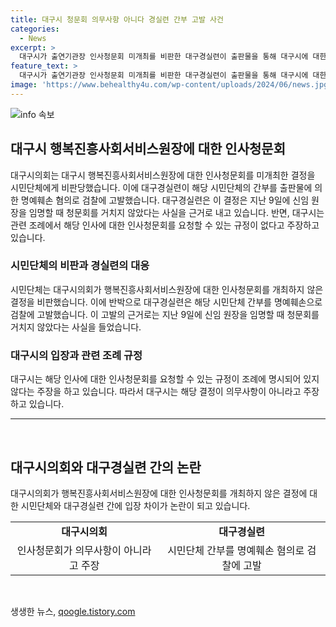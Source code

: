 ```yaml
---
title: 대구시 청문회 의무사항 아니다 경실련 간부 고발 사건
categories:
  - News
excerpt: >
  대구시가 출연기관장 인사청문회 미개최를 비판한 대구경실련이 출판물을 통해 대구시에 대한 고발을 진행했다. 대구시는 관련 조례에 따르면 출연기관 기관장에 대한 인사청문을 요청할 수 있다는데 반해, 대구경실련은 이를 반박하며 대응하고 있다. ※CBS노컷뉴스는 제보를 기다립니다. jebo@cbs.co.kr / @노컷뉴스 / https://url.kr/b71afn
feature_text: >
  대구시가 출연기관장 인사청문회 미개최를 비판한 대구경실련이 출판물을 통해 대구시에 대한 고발을 진행했다. 대구시는 관련 조례에 따르면 출연기관 기관장에 대한 인사청문을 요청할 수 있다는데 반해, 대구경실련은 이를 반박하며 대응하고 있다. ※CBS노컷뉴스는 제보를 기다립니다. jebo@cbs.co.kr / @노컷뉴스 / https://url.kr/b71afn
image: 'https://www.behealthy4u.com/wp-content/uploads/2024/06/news.jpg'
---
```


<p><img src="https://www.behealthy4u.com/wp-content/uploads/2024/06/news.jpg" alt="info 속보" /></p>

<h2 data-ke-size="size26">대구시 행복진흥사회서비스원장에 대한 인사청문회</h2>

<p data-ke-size="size16">대구시의회는 대구시 행복진흥사회서비스원장에 대한 인사청문회를 미개최한 결정을 시민단체에게 비판당했습니다. 이에 대구경실련이 해당 시민단체의 간부를 출판물에 의한 명예훼손 혐의로 검찰에 고발했습니다. 대구경실련은 이 결정은 지난 9일에 신임 원장을 임명할 때 청문회를 거치지 않았다는 사실을 근거로 내고 있습니다. 반면, 대구시는 관련 조례에서 해당 인사에 대한 인사청문회를 요청할 수 있는 규정이 없다고 주장하고 있습니다.</p>

<h3>시민단체의 비판과 경실련의 대응</h3>

<p data-ke-size="size16">시민단체는 대구시의회가 행복진흥사회서비스원장에 대한 인사청문회를 개최하지 않은 결정을 비판했습니다. 이에 반박으로 대구경실련은 해당 시민단체 간부를 명예훼손으로 검찰에 고발했습니다. 이 고발의 근거로는 지난 9일에 신임 원장을 임명할 때 청문회를 거치지 않았다는 사실을 들었습니다.</p>

<h3>대구시의 입장과 관련 조례 규정</h3>

<p data-ke-size="size16">대구시는 해당 인사에 대한 인사청문회를 요청할 수 있는 규정이 조례에 명시되어 있지 않다는 주장을 하고 있습니다. 따라서 대구시는 해당 결정이 의무사항이 아니라고 주장하고 있습니다.</p>

<hr>

<p data-ke-size="size16">&nbsp;</p>

<h2 data-ke-size="size26">대구시의회와 대구경실련 간의 논란</h2>

<p data-ke-size="size16">대구시의회가 행복진흥사회서비스원장에 대한 인사청문회를 개최하지 않은 결정에 대한 시민단체와 대구경실련 간에 입장 차이가 논란이 되고 있습니다.</p>

<table>
    <tr>
        <td style="text-align: center; height: 17px;"><b>대구시의회</b></td>
        <td style="text-align: center; height: 17px;"><b>대구경실련</b></td>
    </tr>
    <tr>
        <td style="text-align: center; height: 17px;">인사청문회가 의무사항이 아니라고 주장</td>
        <td style="text-align: center; height: 17px;">시민단체 간부를 명예훼손 혐의로 검찰에 고발</td>
    </tr>
</table>

<p data-ke-size="size16">&nbsp;</p>
생생한 뉴스, <a href="https://qoogle.tistory.com" rel="dofollow">qoogle.tistory.com</a>


